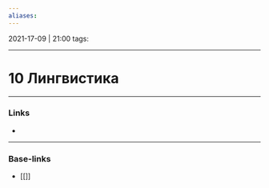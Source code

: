 ```yaml
---
aliases:
---
```

2021-17-09 | 21:00
tags: 
___

# 10 Лингвистика

___
### Links
- 

___
### Base-links
- [[]]

